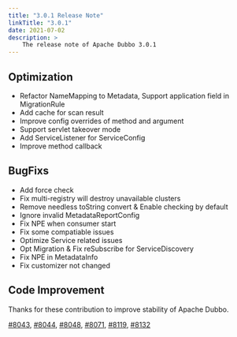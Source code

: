 ```yaml
---
title: "3.0.1 Release Note"
linkTitle: "3.0.1"
date: 2021-07-02
description: >
    The release note of Apache Dubbo 3.0.1
---
```


## Optimization
- Refactor NameMapping to Metadata, Support application field in MigrationRule
- Add cache for scan result
- Improve config overrides of method and argument
- Support servlet takeover mode
- Add ServiceListener for ServiceConfig
- Improve method callback

## BugFixs
- Add force check
- Fix multi-registry will destroy unavailable clusters
- Remove needless toString convert & Enable checking by default
- Ignore invalid MetadataReportConfig
- Fix NPE when consumer start
- Fix some compatiable issues
- Optimize Service related issues
- Opt Migration & Fix reSubscribe for ServiceDiscovery
- Fix NPE in MetadataInfo
- Fix customizer not changed


## Code Improvement

Thanks for these contribution to improve stability of Apache Dubbo.

[#8043](https://github.com/apache/dubbo/pull/8043), 
[#8044](https://github.com/apache/dubbo/pull/8044), 
[#8048](https://github.com/apache/dubbo/pull/8048), 
[#8071](https://github.com/apache/dubbo/pull/8071), 
[#8119](https://github.com/apache/dubbo/pull/8119), 
[#8132](https://github.com/apache/dubbo/pull/8132)